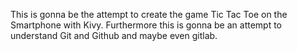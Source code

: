 This is gonna be the attempt to create the game Tic Tac Toe on the Smartphone with Kivy.
Furthermore this is gonna be an attempt to understand Git and Github and maybe even gitlab.
